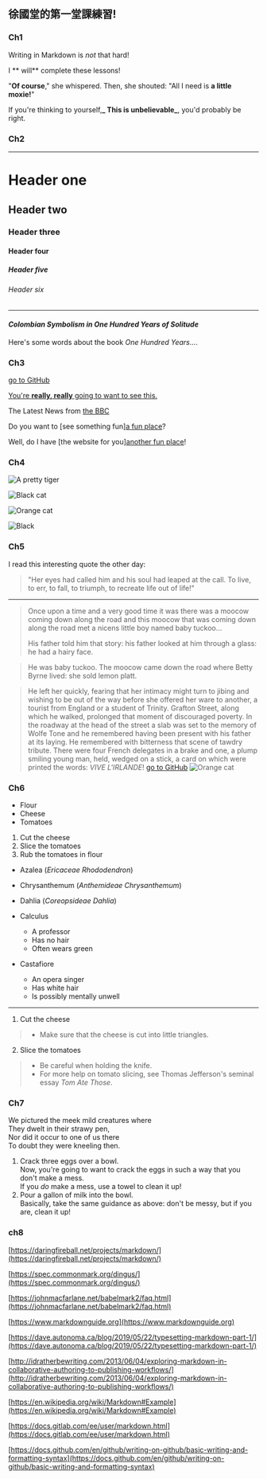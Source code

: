 ## 徐國堂的第一堂課練習!

### Ch1

Writing in Markdown is _not_ that hard!

I ** will** complete these lessons!

"**Of course**," she whispered. Then, she shouted: "All I need is **a little moxie!**"

If you're thinking to yourself,**_ This is unbelievable_**, you'd probably be right.

### Ch2

---
# Header one
## Header two
### Header three
#### Header four
##### Header five
###### Header six
---
#### _Colombian Symbolism in One Hundred Years of Solitude_

Here's some words about the book _One Hundred Years..._.

### Ch3

[go to GitHub](www.github.com)

[You're **really, really** going to want to see this.](www.dailykitten.com)

The Latest News from [the BBC](www.bbc.com/new)

Do you want to [see something fun][a fun place](www.zombo.com)?

Well, do I have [the website for you][another fun place](www.zombo.com)!

### Ch4

![A pretty tiger](https://upload.wikimedia.org/wikipedia/commons/5/56/Tiger.50.jpg)

![Black cat](https://upload.wikimedia.org/wikipedia/commons/a/a3/81_INF_DIV_SSI.jpg)

![Orange cat](http://icons.iconarchive.com/icons/google/noto-emoji-animals-nature/256/22221-cat-icon.png)

![Black](https://upload.wikimedia.org/wikipedia/commons/a/a3/81_INF_DIV_SSI.jpg)

### Ch5

I read this interesting quote the other day:

>"Her eyes had called him and his soul had leaped at the call. To live, to err, to fall, to triumph, to recreate life out of life!"

---
>Once upon a time and a very good time it was there was a moocow coming down along the road and this moocow that was coming down along the road met a nicens little boy named baby tuckoo...
>
>His father told him that story: his father looked at him through a glass: he had a hairy face.

>He was baby tuckoo. The moocow came down the road where Betty Byrne lived: she sold lemon platt.

>He left her quickly, fearing that her intimacy might turn to jibing and wishing to be out of the way before she offered her ware to another, a tourist from England or a student of Trinity. Grafton Street, along which he walked, prolonged that moment of discouraged poverty. In the roadway at the head of the street a slab was set to the memory of Wolfe Tone and he remembered having been present with his father at its laying. He remembered with bitterness that scene of tawdry tribute. There were four French delegates in a brake and one, a plump smiling young man, held, wedged on a stick, a card on which were printed the words: _VIVE L'IRLANDE_!
[go to GitHub](www.github.com)
![Orange cat](http://icons.iconarchive.com/icons/google/noto-emoji-animals-nature/256/22221-cat-icon.png)

### Ch6
- Flour
- Cheese
- Tomatoes

1. Cut the cheese
2. Slice the tomatoes
3. Rub the tomatoes in flour

* Azalea (_Ericaceae Rhododendron_)
* Chrysanthemum (_Anthemideae Chrysanthemum_)
* Dahlia (_Coreopsideae Dahlia_)

* Calculus
    - A professor
    - Has no hair
    - Often wears green
* Castafiore
    - An opera singer
    - Has white hair
    - Is possibly mentally unwell

---
1. Cut the cheese
  >* Make sure that the cheese is cut into little triangles.

2. Slice the tomatoes
  >* Be careful when holding the knife.
  >* For more help on tomato slicing, see Thomas Jefferson's seminal essay _Tom Ate Those_.


### Ch7
We pictured the meek mild creatures where  
They dwelt in their strawy pen,  
Nor did it occur to one of us there  
To doubt they were kneeling then.

1. Crack three eggs over a bowl.  
 Now, you're going to want to crack the eggs in such a way that you don't make a mess.  
 If you _do_ make a mess, use a towel to clean it up!  
2. Pour a gallon of milk into the bowl.  
Basically, take the same guidance as above: don't be messy, but if you are, clean it up!  

### ch8

[https://daringfireball.net/projects/markdown/](https://daringfireball.net/projects/markdown/)

[https://spec.commonmark.org/dingus/](https://spec.commonmark.org/dingus/)

[https://johnmacfarlane.net/babelmark2/faq.html](https://johnmacfarlane.net/babelmark2/faq.html)

[https://www.markdownguide.org](https://www.markdownguide.org)

[https://dave.autonoma.ca/blog/2019/05/22/typesetting-markdown-part-1/](https://dave.autonoma.ca/blog/2019/05/22/typesetting-markdown-part-1/)

[http://idratherbewriting.com/2013/06/04/exploring-markdown-in-collaborative-authoring-to-publishing-workflows/](http://idratherbewriting.com/2013/06/04/exploring-markdown-in-collaborative-authoring-to-publishing-workflows/)

[https://en.wikipedia.org/wiki/Markdown#Example](https://en.wikipedia.org/wiki/Markdown#Example)

[https://docs.gitlab.com/ee/user/markdown.html](https://docs.gitlab.com/ee/user/markdown.html)

[https://docs.github.com/en/github/writing-on-github/basic-writing-and-formatting-syntax](https://docs.github.com/en/github/writing-on-github/basic-writing-and-formatting-syntax)